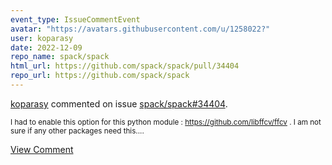 ```yaml
---
event_type: IssueCommentEvent
avatar: "https://avatars.githubusercontent.com/u/1258022?"
user: koparasy
date: 2022-12-09
repo_name: spack/spack
html_url: https://github.com/spack/spack/pull/34404
repo_url: https://github.com/spack/spack
---
```


<a href='https://github.com/koparasy' target='_blank'>koparasy</a> commented on issue <a href='https://github.com/spack/spack/pull/34404' target='_blank'>spack/spack#34404</a>.

<small>I had to enable this option for this python module : https://github.com/libffcv/ffcv . I am not sure if any other packages need this....</small>

<a href='https://github.com/spack/spack/pull/34404' target='_blank'>View Comment</a>